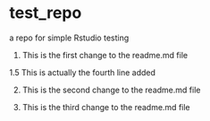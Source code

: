# test_repo
a repo for simple Rstudio testing

1. This is the first change to the readme.md file

1.5 This is actually the fourth line added

2. This is the second change to the readme.md file

3. This is the third change to the readme.md file
